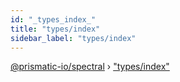 ```yaml
---
id: "_types_index_"
title: "types/index"
sidebar_label: "types/index"
---
```


[@prismatic-io/spectral](../index.md) › ["types/index"](_types_index_.md)

